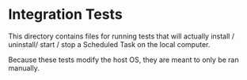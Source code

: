 # Integration Tests

This directory contains files for running tests that will actually install / uninstall/ start / stop a Scheduled Task on the local computer.

Because these tests modify the host OS, they are meant to only be ran manually.